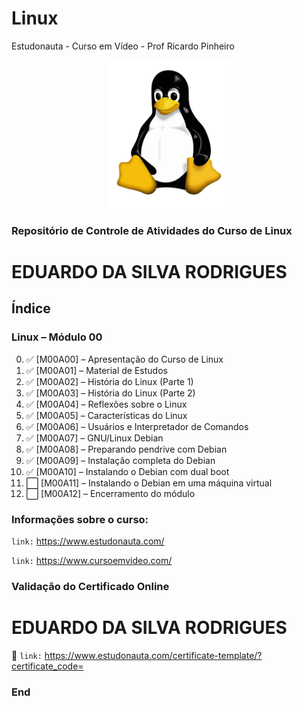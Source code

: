 # Linux
 Estudonauta - Curso em Vídeo - Prof Ricardo Pinheiro
  
 <p align="center">
  <img src=https://github.com/eduardodsr/Linux/blob/master/logo.png?raw=true" alt="imagem" width="200px" />
 </p>

### Repositório de Controle de Atividades do Curso de Linux

# EDUARDO DA SILVA RODRIGUES 


## Índice

### Linux – Módulo 00
0. :white_check_mark: [M00A00] – Apresentação do Curso de Linux
1. :white_check_mark: [M00A01] – Material de Estudos
2. :white_check_mark: [M00A02] – História do Linux (Parte 1)
3. :white_check_mark: [M00A03] – História do Linux (Parte 2)
4. :white_check_mark: [M00A04] – Reflexões sobre o Linux
5. :white_check_mark: [M00A05] – Características do Linux
6. :white_check_mark: [M00A06] – Usuários e Interpretador de Comandos
7. :white_check_mark: [M00A07] – GNU/Linux Debian
8. :white_check_mark: [M00A08] – Preparando pendrive com Debian
9. :white_check_mark: [M00A09] – Instalação completa do Debian
10. :white_check_mark: [M00A10] – Instalando o Debian com dual boot
11. :white_large_square: [M00A11] – Instalando o Debian em uma máquina virtual
12. :white_large_square: [M00A12] – Encerramento do módulo 


### Informações sobre o curso:

``` link: ```  https://www.estudonauta.com/

``` link: ```  https://www.cursoemvideo.com/


### Validação do Certificado Online

# EDUARDO DA SILVA RODRIGUES 

:bookmark_tabs:  ``` link: ```   https://www.estudonauta.com/certificate-template/?certificate_code=


### End
